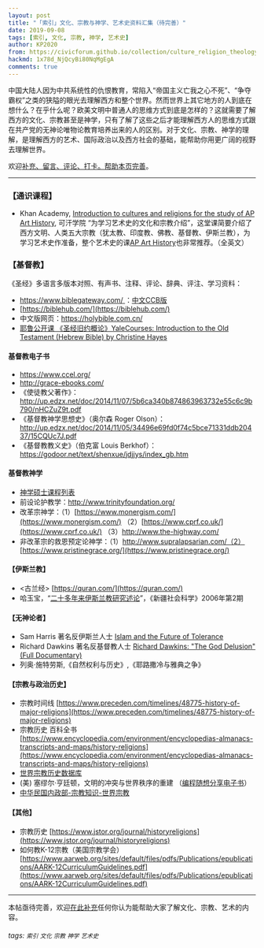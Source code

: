 ```yaml
---
layout: post
title: "「索引」文化、宗教与神学、艺术史资料汇集（待完善）"
date: 2019-09-08
tags: [索引, 文化, 宗教, 神学, 艺术史]
author: KP2020
from: https://civicforum.github.io/collection/culture_religion_theology_art_history_guide.html
hackmd: 1x78d_NjQcyBi80NqMgEgA
comments: true
---
```


中国大陆人因为中共系统性的仇恨教育，常陷入“帝国主义亡我之心不死”、“争夺霸权”之类的狭隘的眼光去理解西方和整个世界。然而世界上其它地方的人到底在想什么？在乎什么呢？欧美文明中普通人的思维方式到底是怎样的？这就需要了解西方的文化、宗教甚至是神学，只有了解了这些之后才能理解西方人的思维方式跟在共产党的无神论唯物论教育培养出来的人的区别。对于文化、宗教、神学的理解，是理解西方的艺术、国际政治以及西方社会的基础，能帮助你用更广阔的视野去理解世界。


欢迎[补充、留言、评论、打卡。帮助本页完善](https://pincong.rocks/article/4723)。

---
### 【通识课程】

- Khan Academy, [Introduction to cultures and religions for the study of AP Art History](https://www.khanacademy.org/humanities/ap-art-history/cultures-religions-ap-arthistory), 可汗学院 “为学习艺术史的文化和宗教介绍”，这堂课简要介绍了西方文明、人类五大宗教（犹太教、印度教、佛教、基督教、伊斯兰教），为学习艺术史作准备，整个艺术史的课[AP Art History](https://www.khanacademy.org/humanities/ap-art-history)也非常推荐。（全英文）


### 【基督教】

《圣经》多语言多版本对照、有声书、注释、评论、辞典、评注、学习资料：

- [https://www.biblegateway.com/ ](https://www.biblegateway.com/)：[中文CCB版](https://www.biblegateway.com/versions/Chinese-Contemporary-Bible-CCB/#booklist)
- [https://biblehub.com/](https://biblehub.com/)
- 中文版网页：https://holybible.com.cn/
- [耶鲁公开课 《圣经旧约概论》YaleCourses: Introduction to the Old Testament (Hebrew Bible) by Christine Hayes](https://pincong.rocks/video/147)

#### 基督教电子书

- https://www.ccel.org/
- http://grace-ebooks.com/
- 《使徒教父著作》：http://up.edzx.net/doc/2014/11/07/5b6ca340b874863963732e55c6c9b790/nHCZuZ9t.pdf
- 《基督教神学思想史》（奥尔森 Roger Olson）：http://up.edzx.net/doc/2014/11/05/34496e69fd0f74c5bce71331ddb20437/15CQUc7J.pdf
- 《基督教教义史》（伯克富 Louis Berkhof）：https://godoor.net/text/shenxue/jdjjys/index_gb.htm

#### 基督教神学
- [神学硕士课程列表](https://swbts.edu/chinese-traditional/mts/)
- 前设论护教学：http://www.trinityfoundation.org/
- 改革宗神学：（1）[https://www.monergism.com/](https://www.monergism.com/) （2）[https://www.cprf.co.uk/](https://www.cprf.co.uk/) （3）http://www.the-highway.com/
- 非改革宗的救恩预定论神学：（1）http://www.supralapsarian.com/（2）[https://www.pristinegrace.org/](https://www.pristinegrace.org/)


#### 【伊斯兰教】

- &lt;古兰经&gt; [https://quran.com/](https://quran.com/)
- 哈玉宝，“[二十多年来伊斯兰教研究述论](https://pincong.rocks/article/1153)”，《新疆社会科学》2006年第2期


#### 【无神论者】

- Sam Harris 著名反伊斯兰人士 [Islam and the Future of Tolerance](https://www.youtube.com/watchv=35zrIUswIiE)
- Richard Dawkins 著名反基督教人士 [Richard Dawkins: "The God Delusion" (Full Documentary) ](https://www.youtube.com/watchv=RHAz-ULSdhI)
- 列奥·施特劳斯,《自然权利与历史》,《耶路撒冷与雅典之争》


#### 【宗教与政治历史】

- 宗教时间线 [https://www.preceden.com/timelines/48775-history-of-major-religions](https://www.preceden.com/timelines/48775-history-of-major-religions)
- 宗教历史 百科全书 [https://www.encyclopedia.com/environment/encyclopedias-almanacs-transcripts-and-maps/history-religions](https://www.encyclopedia.com/environment/encyclopedias-almanacs-transcripts-and-maps/history-religions)
- [世界宗教历史数据库](https://religiondatabase.org/landing/)
- (美) 塞缪尔·亨廷顿，文明的冲突与世界秩序的重建 （[编程随想分享电子书](https://github.com/programthink/books)）
- [中华民国内政部-宗教知识-世界宗教](https://religion.moi.gov.tw/Knowledge/Listci=2&cid=2)


#### 【其他】

- 宗教历史 [https://www.jstor.org/journal/historyreligions](https://www.jstor.org/journal/historyreligions)
- 如何教K-12宗教（美国宗教学会）[https://www.aarweb.org/sites/default/files/pdfs/Publications/epublications/AARK-12CurriculumGuidelines.pdf](https://www.aarweb.org/sites/default/files/pdfs/Publications/epublications/AARK-12CurriculumGuidelines.pdf)

---
本帖亟待完善，欢迎[在此补充](https://pincong.rocks/article/4723)任何你认为能帮助大家了解文化、宗教、艺术的内容。


###### tags: `索引` `文化` `宗教` `神学` `艺术史`